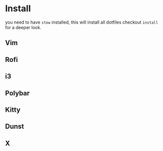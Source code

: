 # Install
you need to have `stow` installed, this will install all dotfiles checkout `install` for a deeper look.

## Vim

## Rofi

## i3

## Polybar

## Kitty

## Dunst

## X

